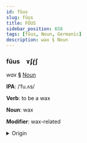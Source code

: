 ```yaml
---
id: fûus
slug: fûus
title: FÛUS
sidebar_position: 658
tags: [fûus, Noun, Germanic]
description: wax § Noun
---
```


### fûus&emsp;<span kind="abugida">ɤʄɽ́ʃ</span>

*wax* **§** [Noun](../../tags/Noun)

**IPA**: /ˈfu.ʌs/

**Verb**: to be a wax

**Noun**: wax

**Modifier**: wax-related

<details>
    <summary>Origin</summary>
    Luxembourgish wuess /vuəs/<br/>
    <em>Germanic Language Family</em>
</details>